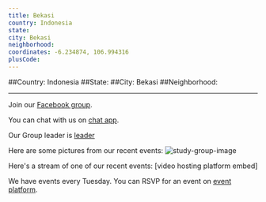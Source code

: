 ```yaml
---
title: Bekasi
country: Indonesia
state: 
city: Bekasi
neighborhood: 
coordinates: -6.234874, 106.994316
plusCode:
---
```


##Country: Indonesia
##State: 
##City: Bekasi
##Neighborhood: 
*****
Join our [Facebook group](https://www.facebook.com/groups/free.code.camp.bekasi).

You can chat with us on [chat app]().

Our Group leader is [leader]()

Here are some pictures from our recent events:
![study-group-image]()

Here's a stream of one of our recent events:
[video hosting platform embed]

We have events every Tuesday. You can RSVP for an event on [event platform]().
